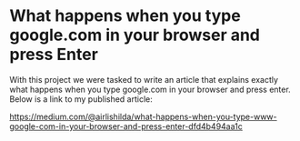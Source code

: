 # What happens when you type google.com in your browser and press Enter
With this project we were tasked to write an article that explains exactly what happens when you type google.com in your browser and press enter. Below is a link to my published article:

 https://medium.com/@airlishilda/what-happens-when-you-type-www-google-com-in-your-browser-and-press-enter-dfd4b494aa1c
